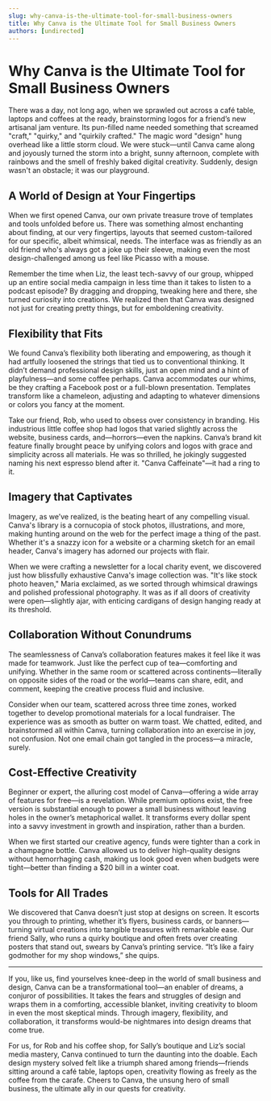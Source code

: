 ```yaml
---
slug: why-canva-is-the-ultimate-tool-for-small-business-owners
title: Why Canva is the Ultimate Tool for Small Business Owners
authors: [undirected]
---
```


# Why Canva is the Ultimate Tool for Small Business Owners

There was a day, not long ago, when we sprawled out across a café table, laptops and coffees at the ready, brainstorming logos for a friend’s new artisanal jam venture. Its pun-filled name needed something that screamed "craft," "quirky," and "quirkily crafted." The magic word "design" hung overhead like a little storm cloud. We were stuck—until Canva came along and joyously turned the storm into a bright, sunny afternoon, complete with rainbows and the smell of freshly baked digital creativity. Suddenly, design wasn't an obstacle; it was our playground.

## A World of Design at Your Fingertips

When we first opened Canva, our own private treasure trove of templates and tools unfolded before us. There was something almost enchanting about finding, at our very fingertips, layouts that seemed custom-tailored for our specific, albeit whimsical, needs. The interface was as friendly as an old friend who's always got a joke up their sleeve, making even the most design-challenged among us feel like Picasso with a mouse.

Remember the time when Liz, the least tech-savvy of our group, whipped up an entire social media campaign in less time than it takes to listen to a podcast episode? By dragging and dropping, tweaking here and there, she turned curiosity into creations. We realized then that Canva was designed not just for creating pretty things, but for emboldening creativity.

## Flexibility that Fits

We found Canva’s flexibility both liberating and empowering, as though it had artfully loosened the strings that tied us to conventional thinking. It didn’t demand professional design skills, just an open mind and a hint of playfulness—and some coffee perhaps. Canva accommodates our whims, be they crafting a Facebook post or a full-blown presentation. Templates transform like a chameleon, adjusting and adapting to whatever dimensions or colors you fancy at the moment.

Take our friend, Rob, who used to obsess over consistency in branding. His industrious little coffee shop had logos that varied slightly across the website, business cards, and—horrors—even the napkins. Canva’s brand kit feature finally brought peace by unifying colors and logos with grace and simplicity across all materials. He was so thrilled, he jokingly suggested naming his next espresso blend after it. "Canva Caffeinate"—it had a ring to it.

## Imagery that Captivates

Imagery, as we’ve realized, is the beating heart of any compelling visual. Canva's library is a cornucopia of stock photos, illustrations, and more, making hunting around on the web for the perfect image a thing of the past. Whether it's a snazzy icon for a website or a charming sketch for an email header, Canva's imagery has adorned our projects with flair. 

When we were crafting a newsletter for a local charity event, we discovered just how blissfully exhaustive Canva's image collection was. "It's like stock photo heaven," Maria exclaimed, as we sorted through whimsical drawings and polished professional photography. It was as if all doors of creativity were open—slightly ajar, with enticing cardigans of design hanging ready at its threshold.

## Collaboration Without Conundrums

The seamlessness of Canva’s collaboration features makes it feel like it was made for teamwork. Just like the perfect cup of tea—comforting and unifying. Whether in the same room or scattered across continents—literally on opposite sides of the road or the world—teams can share, edit, and comment, keeping the creative process fluid and inclusive.

Consider when our team, scattered across three time zones, worked together to develop promotional materials for a local fundraiser. The experience was as smooth as butter on warm toast. We chatted, edited, and brainstormed all within Canva, turning collaboration into an exercise in joy, not confusion. Not one email chain got tangled in the process—a miracle, surely.

## Cost-Effective Creativity

Beginner or expert, the alluring cost model of Canva—offering a wide array of features for free—is a revelation. While premium options exist, the free version is substantial enough to power a small business without leaving holes in the owner’s metaphorical wallet. It transforms every dollar spent into a savvy investment in growth and inspiration, rather than a burden. 

When we first started our creative agency, funds were tighter than a cork in a champagne bottle. Canva allowed us to deliver high-quality designs without hemorrhaging cash, making us look good even when budgets were tight—better than finding a $20 bill in a winter coat.

## Tools for All Trades

We discovered that Canva doesn’t just stop at designs on screen. It escorts you through to printing, whether it’s flyers, business cards, or banners—turning virtual creations into tangible treasures with remarkable ease. Our friend Sally, who runs a quirky boutique and often frets over creating posters that stand out, swears by Canva’s printing service. “It’s like a fairy godmother for my shop windows,” she quips.

---

If you, like us, find yourselves knee-deep in the world of small business and design, Canva can be a transformational tool—an enabler of dreams, a conjuror of possibilities. It takes the fears and struggles of design and wraps them in a comforting, accessible blanket, inviting creativity to bloom in even the most skeptical minds. Through imagery, flexibility, and collaboration, it transforms would-be nightmares into design dreams that come true.

For us, for Rob and his coffee shop, for Sally’s boutique and Liz’s social media mastery, Canva continued to turn the daunting into the doable. Each design mystery solved felt like a triumph shared among friends—friends sitting around a café table, laptops open, creativity flowing as freely as the coffee from the carafe. Cheers to Canva, the unsung hero of small business, the ultimate ally in our quests for creativity.
